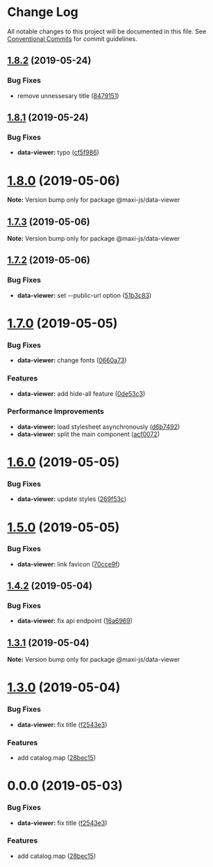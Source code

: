 # Change Log

All notable changes to this project will be documented in this file.
See [Conventional Commits](https://conventionalcommits.org) for commit guidelines.

## [1.8.2](https://github.com/kei-ito/maxi/compare/v1.8.1...v1.8.2) (2019-05-24)


### Bug Fixes

* remove unnessesary title ([8479151](https://github.com/kei-ito/maxi/commit/8479151))





## [1.8.1](https://github.com/kei-ito/maxi/compare/v1.8.0...v1.8.1) (2019-05-24)


### Bug Fixes

* **data-viewer:** typo ([cf5f986](https://github.com/kei-ito/maxi/commit/cf5f986))





# [1.8.0](https://github.com/kei-ito/maxi/compare/v1.7.3...v1.8.0) (2019-05-06)

**Note:** Version bump only for package @maxi-js/data-viewer





## [1.7.3](https://github.com/kei-ito/maxi/compare/v1.7.2...v1.7.3) (2019-05-06)

**Note:** Version bump only for package @maxi-js/data-viewer





## [1.7.2](https://github.com/kei-ito/maxi/compare/v1.7.1...v1.7.2) (2019-05-06)


### Bug Fixes

* **data-viewer:** set --public-url option ([51b3c83](https://github.com/kei-ito/maxi/commit/51b3c83))





# [1.7.0](https://github.com/kei-ito/maxi/compare/v1.6.0...v1.7.0) (2019-05-05)


### Bug Fixes

* **data-viewer:** change fonts ([0660a73](https://github.com/kei-ito/maxi/commit/0660a73))


### Features

* **data-viewer:** add hide-all feature ([0de53c3](https://github.com/kei-ito/maxi/commit/0de53c3))


### Performance Improvements

* **data-viewer:** load stylesheet asynchronously ([d6b7492](https://github.com/kei-ito/maxi/commit/d6b7492))
* **data-viewer:** split the main component ([acf0072](https://github.com/kei-ito/maxi/commit/acf0072))





# [1.6.0](https://github.com/kei-ito/maxi/compare/v1.5.0...v1.6.0) (2019-05-05)


### Bug Fixes

* **data-viewer:** update styles ([269f53c](https://github.com/kei-ito/maxi/commit/269f53c))





# [1.5.0](https://github.com/kei-ito/maxi/compare/v1.4.5...v1.5.0) (2019-05-05)


### Bug Fixes

* **data-viewer:** link favicon ([70cce9f](https://github.com/kei-ito/maxi/commit/70cce9f))





## [1.4.2](https://github.com/kei-ito/maxi/compare/v1.4.1...v1.4.2) (2019-05-04)


### Bug Fixes

* **data-viewer:** fix api endpoint ([16a6969](https://github.com/kei-ito/maxi/commit/16a6969))





## [1.3.1](https://github.com/kei-ito/maxi/compare/v1.3.0...v1.3.1) (2019-05-04)

**Note:** Version bump only for package @maxi-js/data-viewer





# [1.3.0](https://github.com/kei-ito/maxi/compare/v1.2.3...v1.3.0) (2019-05-04)


### Bug Fixes

* **data-viewer:** fix title ([f2543e3](https://github.com/kei-ito/maxi/commit/f2543e3))


### Features

* add catalog.map ([28bec15](https://github.com/kei-ito/maxi/commit/28bec15))





<a name="0.0.0"></a>
# 0.0.0 (2019-05-03)


### Bug Fixes

* **data-viewer:** fix title ([f2543e3](https://github.com/kei-ito/maxi/commit/f2543e3))


### Features

* add catalog.map ([28bec15](https://github.com/kei-ito/maxi/commit/28bec15))
